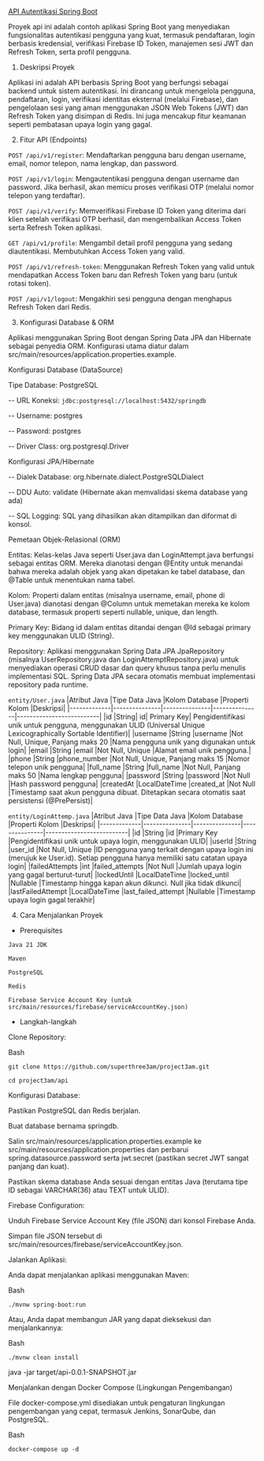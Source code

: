 [API Autentikasi Spring Boot](https://github.com/superthree3am/api)

Proyek api ini adalah contoh aplikasi Spring Boot yang menyediakan fungsionalitas autentikasi pengguna yang kuat, termasuk pendaftaran, login berbasis kredensial, verifikasi Firebase ID Token, manajemen sesi JWT dan Refresh Token, serta profil pengguna.

1. Deskripsi Proyek

Aplikasi ini adalah API berbasis Spring Boot yang berfungsi sebagai backend untuk sistem autentikasi. Ini dirancang untuk mengelola pengguna, pendaftaran, login, verifikasi identitas eksternal (melalui Firebase), dan pengelolaan sesi yang aman menggunakan JSON Web Tokens (JWT) dan Refresh Token yang disimpan di Redis. Ini juga mencakup fitur keamanan seperti pembatasan upaya login yang gagal.

2. Fitur API (Endpoints)

```POST /api/v1/register```: Mendaftarkan pengguna baru dengan username, email, nomor telepon, nama lengkap, dan password.

```POST /api/v1/login```: Mengautentikasi pengguna dengan username dan password. Jika berhasil, akan memicu proses verifikasi OTP (melalui nomor telepon yang terdaftar).

```POST /api/v1/verify```: Memverifikasi Firebase ID Token yang diterima dari klien setelah verifikasi OTP berhasil, dan mengembalikan Access Token serta Refresh Token aplikasi.

```GET /api/v1/profile```: Mengambil detail profil pengguna yang sedang diautentikasi. Membutuhkan Access Token yang valid.

```POST /api/v1/refresh-token```: Menggunakan Refresh Token yang valid untuk mendapatkan Access Token baru dan Refresh Token yang baru (untuk rotasi token).

```POST /api/v1/logout```: Mengakhiri sesi pengguna dengan menghapus Refresh Token dari Redis.

3. Konfigurasi Database & ORM

Aplikasi menggunakan Spring Boot dengan Spring Data JPA dan Hibernate sebagai penyedia ORM. Konfigurasi utama diatur dalam src/main/resources/application.properties.example.

Konfigurasi Database (DataSource)

Tipe Database: PostgreSQL

-- URL Koneksi: ```jdbc:postgresql://localhost:5432/springdb```

-- Username: postgres

-- Password: postgres

-- Driver Class: org.postgresql.Driver

Konfigurasi JPA/Hibernate

-- Dialek Database: org.hibernate.dialect.PostgreSQLDialect

-- DDU Auto: validate (Hibernate akan memvalidasi skema database yang ada)

-- SQL Logging: SQL yang dihasilkan akan ditampilkan dan diformat di konsol.

Pemetaan Objek-Relasional (ORM)

Entitas: Kelas-kelas Java seperti User.java dan LoginAttempt.java berfungsi sebagai entitas ORM. Mereka dianotasi dengan @Entity untuk menandai bahwa mereka adalah objek yang akan dipetakan ke tabel database, dan @Table untuk menentukan nama tabel.

Kolom: Properti dalam entitas (misalnya username, email, phone di User.java) dianotasi dengan @Column untuk memetakan mereka ke kolom database, termasuk properti seperti nullable, unique, dan length.

Primary Key: Bidang id dalam entitas ditandai dengan @Id sebagai primary key menggunakan ULID (String).

Repository: Aplikasi menggunakan Spring Data JPA JpaRepository (misalnya UserRepository.java dan LoginAttemptRepository.java) untuk menyediakan operasi CRUD dasar dan query khusus tanpa perlu menulis implementasi SQL. Spring Data JPA secara otomatis membuat implementasi repository pada runtime.

```entity/User.java```
|Atribut Java	|Tipe Data Java	|Kolom Database	|Properti Kolom	|Deskripsi|
|-------------|---------------|---------------|---------------|--------------------------|
|id	|String|	id|	Primary Key|	Pengidentifikasi unik untuk pengguna, menggunakan ULID (Universal Unique Lexicographically Sortable Identifier)|
|username	|String	|username	|Not Null, Unique, Panjang maks 20	|Nama pengguna unik yang digunakan untuk login|
|email	|String	|email	|Not Null, Unique |Alamat email unik pengguna.|
|phone	|String	|phone_number	|Not Null, Unique, Panjang maks 15	|Nomor telepon unik pengguna|
|full_name	|String	|full_name	|Not Null, Panjang maks 50	|Nama lengkap pengguna|
|password	|String	|password	|Not Null	|Hash password pengguna|
|createdAt	|LocalDateTime	|created_at	|Not Null	|Timestamp saat akun pengguna dibuat. Ditetapkan secara otomatis saat persistensi (@PrePersist)|

```entity/LoginAttemp.java```
|Atribut Java	|Tipe Data Java	|Kolom Database	|Properti Kolom	|Deskripsi|
|-------------|---------------|---------------|---------------|--------------------------|
|id	|String	|id	|Primary Key	|Pengidentifikasi unik untuk upaya login, menggunakan ULID|
|userId	|String	|user_id	|Not Null, Unique	|ID pengguna yang terkait dengan upaya login ini (merujuk ke User.id). Setiap pengguna hanya memiliki satu catatan upaya login|
|failedAttempts	|int	|failed_attempts	|Not Null	|Jumlah upaya login yang gagal berturut-turut|
|lockedUntil	|LocalDateTime	|locked_until	|Nullable	|Timestamp hingga kapan akun dikunci. Null jika tidak dikunci|
|lastFailedAttempt	|LocalDateTime	|last_failed_attempt	|Nullable	|Timestamp upaya login gagal terakhir|

4. Cara Menjalankan Proyek
   
- Prerequisites

```Java 21 JDK```

```Maven```

```PostgreSQL```

```Redis```

```Firebase Service Account Key (untuk src/main/resources/firebase/serviceAccountKey.json)```

- Langkah-langkah

Clone Repository:

Bash

```git clone https://github.com/superthree3am/project3am.git```

```cd project3am/api```

Konfigurasi Database:

Pastikan PostgreSQL dan Redis berjalan.

Buat database bernama springdb.

Salin src/main/resources/application.properties.example ke src/main/resources/application.properties dan perbarui spring.datasource.password serta jwt.secret (pastikan secret JWT sangat panjang dan kuat).

Pastikan skema database Anda sesuai dengan entitas Java (terutama tipe ID sebagai VARCHAR(36) atau TEXT untuk ULID).

Firebase Configuration:

Unduh Firebase Service Account Key (file JSON) dari konsol Firebase Anda.

Simpan file JSON tersebut di src/main/resources/firebase/serviceAccountKey.json.

Jalankan Aplikasi:

Anda dapat menjalankan aplikasi menggunakan Maven:

Bash

```./mvnw spring-boot:run```

Atau, Anda dapat membangun JAR yang dapat dieksekusi dan menjalankannya:

Bash

```./mvnw clean install```

java -jar target/api-0.0.1-SNAPSHOT.jar

Menjalankan dengan Docker Compose (Lingkungan Pengembangan)

File docker-compose.yml disediakan untuk pengaturan lingkungan pengembangan yang cepat, termasuk Jenkins, SonarQube, dan PostgreSQL.

Bash

```docker-compose up -d```
